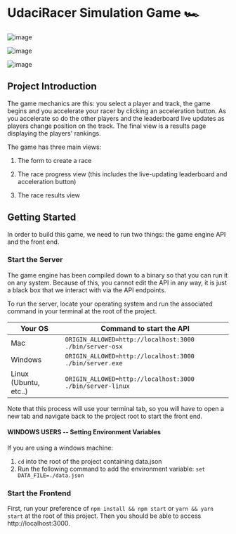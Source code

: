 # UdaciRacer Simulation Game 🏎

![image](https://user-images.githubusercontent.com/52779920/194504337-344c0d7f-d9eb-499b-b032-035f36b0f9db.png)

![image](https://user-images.githubusercontent.com/52779920/194504401-ff23b9f2-55b9-494b-8d66-4aec6707f847.png)

![image](https://user-images.githubusercontent.com/52779920/194504447-cd5e3656-254e-4348-9051-30cb2535d16a.png)


## Project Introduction

The game mechanics are this: you select a player and track, the game begins and you accelerate your racer by clicking an acceleration button. As you accelerate so do the other players and the leaderboard live updates as players change position on the track. The final view is a results page displaying the players' rankings.

The game has three main views:

1. The form to create a race

2. The race progress view (this includes the live-updating leaderboard and acceleration button)

3. The race results view

## Getting Started

In order to build this game, we need to run two things: the game engine API and the front end.

### Start the Server

The game engine has been compiled down to a binary so that you can run it on any system. Because of this, you cannot edit the API in any way, it is just a black box that we interact with via the API endpoints.

To run the server, locate your operating system and run the associated command in your terminal at the root of the project.

| Your OS               | Command to start the API                                  |
| --------------------- | --------------------------------------------------------- |
| Mac                   | `ORIGIN_ALLOWED=http://localhost:3000 ./bin/server-osx`   |
| Windows               | `ORIGIN_ALLOWED=http://localhost:3000 ./bin/server.exe`   |
| Linux (Ubuntu, etc..) | `ORIGIN_ALLOWED=http://localhost:3000 ./bin/server-linux` |

Note that this process will use your terminal tab, so you will have to open a new tab and navigate back to the project root to start the front end.

#### WINDOWS USERS -- Setting Environment Variables

If you are using a windows machine:

1. `cd` into the root of the project containing data.json
2. Run the following command to add the environment variable:
   `set DATA_FILE=./data.json`

### Start the Frontend

First, run your preference of `npm install && npm start` or `yarn && yarn start` at the root of this project. Then you should be able to access http://localhost:3000.
